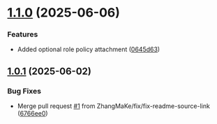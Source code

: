 # [1.1.0](https://github.com/ZhangMaKe/tf-module-iam-policy/compare/v1.0.1...v1.1.0) (2025-06-06)


### Features

* Added optional role policy attachment ([0645d63](https://github.com/ZhangMaKe/tf-module-iam-policy/commit/0645d63e70d2441eff666c2c38049bf286916a54))

## [1.0.1](https://github.com/ZhangMaKe/tf-module-iam-policy/compare/v1.0.0...v1.0.1) (2025-06-02)


### Bug Fixes

* Merge pull request [#1](https://github.com/ZhangMaKe/tf-module-iam-policy/issues/1) from ZhangMaKe/fix/fix-readme-source-link ([6766ee0](https://github.com/ZhangMaKe/tf-module-iam-policy/commit/6766ee08cc2888c55b852d3501a4c2c8e45b2030))

